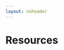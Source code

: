 ```yaml
---
layout: noheader
---
```


# Resources












<!--          <h3> <a href="/decision/lifegoal.html"> Life Goal Resources </a> </h3>
-->
